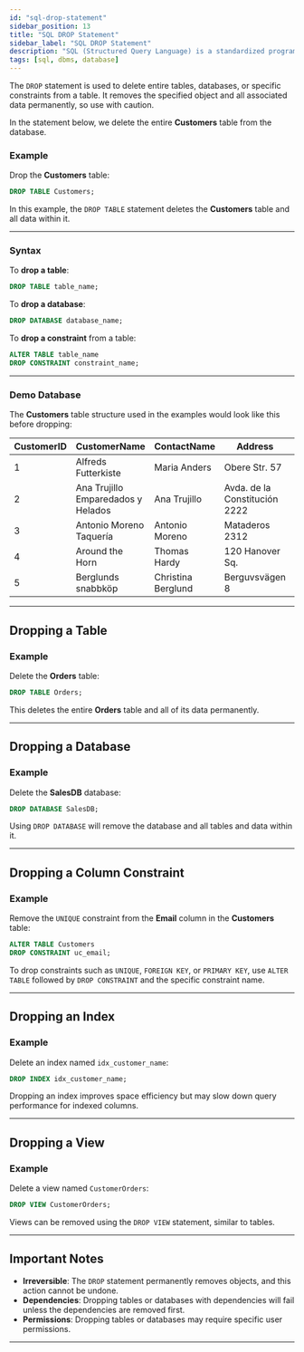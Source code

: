 ```yaml
---
id: "sql-drop-statement"
sidebar_position: 13
title: "SQL DROP Statement"
sidebar_label: "SQL DROP Statement"
description: "SQL (Structured Query Language) is a standardized programming language for managing and manipulating relational databases."
tags: [sql, dbms, database]
---
```


The `DROP` statement is used to delete entire tables, databases, or specific constraints from a table. It removes the specified object and all associated data permanently, so use with caution.

In the statement below, we delete the entire **Customers** table from the database.

### Example

Drop the **Customers** table:

```sql
DROP TABLE Customers;
```

In this example, the `DROP TABLE` statement deletes the **Customers** table and all data within it.

---

### Syntax

To **drop a table**:

```sql
DROP TABLE table_name;
```

To **drop a database**:

```sql
DROP DATABASE database_name;
```

To **drop a constraint** from a table:

```sql
ALTER TABLE table_name
DROP CONSTRAINT constraint_name;
```

---

### Demo Database

The **Customers** table structure used in the examples would look like this before dropping:

| CustomerID | CustomerName                       | ContactName        | Address                       | City        | PostalCode | Country |
| ---------- | ---------------------------------- | ------------------ | ----------------------------- | ----------- | ---------- | ------- |
| 1          | Alfreds Futterkiste                | Maria Anders       | Obere Str. 57                 | Berlin      | 12209      | Germany |
| 2          | Ana Trujillo Emparedados y Helados | Ana Trujillo       | Avda. de la Constitución 2222 | México D.F. | 05021      | Mexico  |
| 3          | Antonio Moreno Taquería            | Antonio Moreno     | Mataderos 2312                | México D.F. | 05023      | Mexico  |
| 4          | Around the Horn                    | Thomas Hardy       | 120 Hanover Sq.               | London      | WA1 1DP    | UK      |
| 5          | Berglunds snabbköp                 | Christina Berglund | Berguvsvägen 8                | Luleå       | S-958 22   | Sweden  |

---

## Dropping a Table

### Example

Delete the **Orders** table:

```sql
DROP TABLE Orders;
```

This deletes the entire **Orders** table and all of its data permanently.

---

## Dropping a Database

### Example

Delete the **SalesDB** database:

```sql
DROP DATABASE SalesDB;
```

Using `DROP DATABASE` will remove the database and all tables and data within it.

---

## Dropping a Column Constraint

### Example

Remove the `UNIQUE` constraint from the **Email** column in the **Customers** table:

```sql
ALTER TABLE Customers
DROP CONSTRAINT uc_email;
```

To drop constraints such as `UNIQUE`, `FOREIGN KEY`, or `PRIMARY KEY`, use `ALTER TABLE` followed by `DROP CONSTRAINT` and the specific constraint name.

---

## Dropping an Index

### Example

Delete an index named `idx_customer_name`:

```sql
DROP INDEX idx_customer_name;
```

Dropping an index improves space efficiency but may slow down query performance for indexed columns.

---

## Dropping a View

### Example

Delete a view named `CustomerOrders`:

```sql
DROP VIEW CustomerOrders;
```

Views can be removed using the `DROP VIEW` statement, similar to tables.

---

## Important Notes

- **Irreversible**: The `DROP` statement permanently removes objects, and this action cannot be undone.
- **Dependencies**: Dropping tables or databases with dependencies will fail unless the dependencies are removed first.
- **Permissions**: Dropping tables or databases may require specific user permissions.

---
